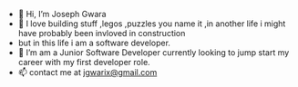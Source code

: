 - 👋 Hi, I’m Joseph Gwara 
- 👀 I love building stuff ,legos ,puzzles you name it ,in another life i might have probably been invloved in construction 
- but in this life i am a software developer.
- 🌱 I’m am a Junior Software Developer currently looking to jump start my career with my first developer role.
- 📫 contact me at jgwarix@gmail.com



